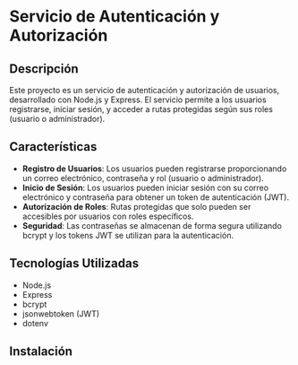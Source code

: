 # Servicio de Autenticación y Autorización

## Descripción

Este proyecto es un servicio de autenticación y autorización de usuarios, desarrollado con Node.js y Express. El servicio permite a los usuarios registrarse, iniciar sesión, y acceder a rutas protegidas según sus roles (usuario o administrador).

## Características

- **Registro de Usuarios**: Los usuarios pueden registrarse proporcionando un correo electrónico, contraseña y rol (usuario o administrador).
- **Inicio de Sesión**: Los usuarios pueden iniciar sesión con su correo electrónico y contraseña para obtener un token de autenticación (JWT).
- **Autorización de Roles**: Rutas protegidas que solo pueden ser accesibles por usuarios con roles específicos.
- **Seguridad**: Las contraseñas se almacenan de forma segura utilizando bcrypt y los tokens JWT se utilizan para la autenticación.

## Tecnologías Utilizadas

- Node.js
- Express
- bcrypt
- jsonwebtoken (JWT)
- dotenv

## Instalación

